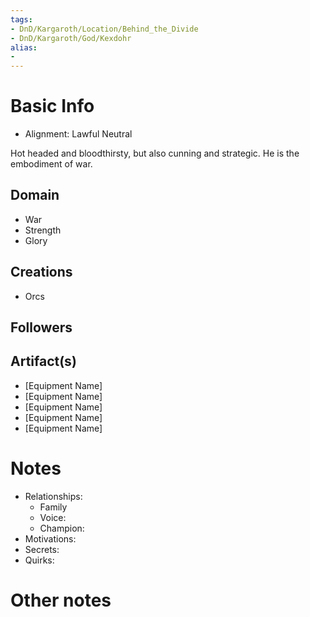 ```yaml
---
tags:
- DnD/Kargaroth/Location/Behind_the_Divide
- DnD/Kargaroth/God/Kexdohr
alias:
- 
---
```


# Basic Info
- Alignment: Lawful Neutral

Hot headed and bloodthirsty, but also cunning and strategic. He is the embodiment of war.

## Domain
- War
- Strength
- Glory

## Creations
- Orcs

## Followers


## Artifact(s)
- [Equipment Name]
- [Equipment Name]
- [Equipment Name]
- [Equipment Name]
- [Equipment Name]

# Notes
- Relationships: 
	- Family
	- Voice: 
	- Champion: 
- Motivations: 
- Secrets: 
- Quirks: 

# Other notes

